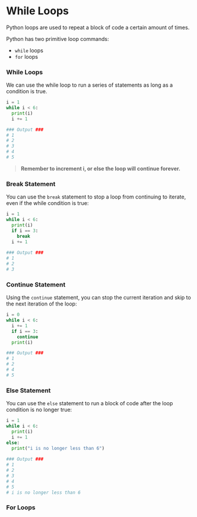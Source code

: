 # While Loops

Python loops are used to repeat a block of code a certain amount of times.&#x20;

Python has two primitive loop commands:

* `while` loops
* `for` loops

### While Loops

We can use the while loop to run a series of statements as long as a condition is true.

```python
i = 1
while i < 6:
  print(i)
  i += 1

### Output ###
# 1
# 2
# 3
# 4
# 5
```

> **Remember to increment i, or else the loop will continue forever.**

### Break Statement

You can use the `break` statement to stop a loop from continuing to iterate, even if the while condition is true:

```python
i = 1
while i < 6:
  print(i)
  if i == 3:
    break
  i += 1
  
### Output ###
# 1
# 2
# 3
```

### Continue Statement

Using the `continue` statement, you can stop the current iteration and skip to the next iteration of the loop:

```python
i = 0
while i < 6:
  i += 1
  if i == 3:
    continue
  print(i)

### Output ###
# 1
# 2
# 4
# 5
```

### Else Statement

You can use the `else` statement to run a block of code after the loop condition is no longer true:

```python
i = 1
while i < 6:
  print(i)
  i += 1
else:
  print("i is no longer less than 6")
  
### Output ###
# 1
# 2
# 3
# 4
# 5
# i is no longer less than 6
```

### For Loops
